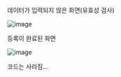 
데이터가 입력되지 않은 화면(유효성 검사)

![image](https://github.com/user-attachments/assets/bdc250c8-c939-4959-b457-2765a33e3e86)

등록이 완료된 화면

![image](https://github.com/user-attachments/assets/8c205768-96f0-4e0d-bb60-c255199977e5)


코드는 사라짐...
